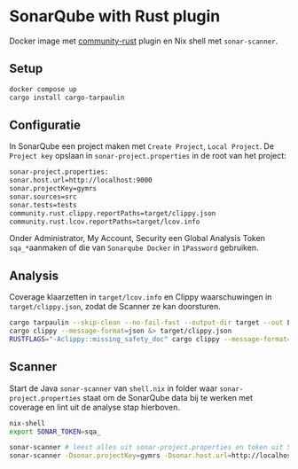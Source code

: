 # SonarQube with Rust plugin

Docker image met [community-rust](https://github.com/C4tWithShell/community-rust) plugin en Nix shell met `sonar-scanner`.

## Setup

```sh
docker compose up
cargo install cargo-tarpaulin
```

## Configuratie

In SonarQube een project maken met `Create Project`, `Local Project`. De `Project key` opslaan in `sonar-project.properties` in de root van het project:

```sh
sonar-project.properties:
sonar.host.url=http://localhost:9000
sonar.projectKey=gymrs
sonar.sources=src
sonar.tests=tests
community.rust.clippy.reportPaths=target/clippy.json
community.rust.lcov.reportPaths=target/lcov.info
```

Onder Administrator, My Account, Security een Global Analysis Token `sqa_*`aanmaken of die van `Sonarqube Docker` in `1Password` gebruiken.

## Analysis

Coverage klaarzetten in `target/lcov.info` en Clippy waarschuwingen in `target/clippy.json`, zodat de Scanner ze kan doorsturen.

```sh
cargo tarpaulin --skip-clean --no-fail-fast --output-dir target --out Lcov
cargo clippy --message-format=json &> target/clippy.json
RUSTFLAGS="-Aclippy::missing_safety_doc" cargo clippy --message-format=json > target/clippy.json
```

## Scanner

Start de Java `sonar-scanner` van `shell.nix` in folder waar `sonar-project.properties` staat om de SonarQube data bij te werken met coverage en lint uit de analyse stap hierboven.

```sh
nix-shell
export SONAR_TOKEN=sqa_

sonar-scanner # leest alles uit sonar-project.properties en token uit SONAR_TOKEN
sonar-scanner -Dsonar.projectKey=gymrs -Dsonar.host.url=http://localhost:9000 -Dsonar.rust.clippy.reportPaths=target/clippy.json -Dsonar.rust.lcov.reportPaths=target/lcov.info -Dsonar.sources=src -Dsonar.tests=tests
```
